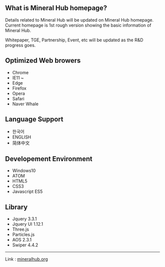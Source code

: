 What is Mineral Hub homepage?
--------------------

Details related to Mineral Hub will be updated on Mineral Hub homepage.
Current homepage is 1st rough version showing the basic information of Mineral Hub.

Whitepaper, TGE, Partnership, Event, etc will be updated as the R&D progress goes.

Optimized Web browers
--------------------
 - Chrome
 - IE11 ~
 - Edge
 - Firefox
 - Opera
 - Safari
 - Naver Whale



Language Support
--------------------
 - 한국어
 - ENGLISH
 - 简体中文



Developement Environment
--------------------
 - Windows10
 - ATOM
 - HTML5
 - CSS3
 - Javascript ES5



Library
--------------------
 - Jquery 3.3.1
 - Jquery UI 1.12.1
 - Three.js
 - Particles.js
 - AOS 2.3.1
 - Swiper 4.4.2

--------------------

Link : [mineralhub.org](https://mineralhub.org)
